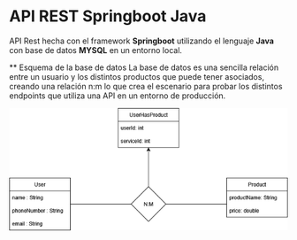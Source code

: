 # API REST Springboot Java
API Rest hecha con el framework **Springboot** utilizando el lenguaje **Java** con base de datos **MYSQL** en un entorno local.

** Esquema de la base de datos
La base de datos es una sencilla relación entre un usuario y los distintos productos que puede tener asociados, creando una relación n:m lo que crea el escenario para probar los distintos endpoints que utiliza una API en un entorno de producción.

![alt text](esquema_bbdd.drawio.png)
